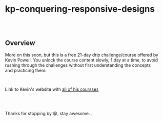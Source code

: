 # kp-conquering-responsive-designs

<br>
<br>

## Overview

More on this soon, but this is a free 21-day drip challenge/course offered by Kevin Powell. You unlock the course content slowly, 1 day at a time, to avoid rushing through the challenges without first understanding the concepts and practicing them.

<br>

Link to Kevin's website with [all of his coursses](https://www.kevinpowell.co/courses/)

<br>
<br>

Thanks for stopping by 😁, stay awesome.
.
